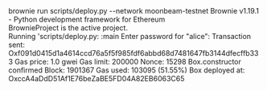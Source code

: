 <div id="termynal" data-termynal>
    <span data-ty="input"><span class="file-path"></span>brownie run scripts/deploy.py --network moonbeam-testnet</span>
    <span data-ty>Brownie v1.19.1 - Python development framework for Ethereum</span>
    <br>
    <span data-ty>BrownieProject is the active project.</span>
    <br>
    <span data-ty>Running 'scripts/deploy.py: :main</span>
      <span data-ty>Enter password for "alice":</span>
      <span data-ty>Transaction sent: Oxf091d0415d1a4614ccd76a5f5f985fdf6abbd68d7481647fb3144dfecffb333</span>
      <span data-ty>Gas price: 1.0 gwei Gas limit: 200000 Nonce: 15298</span>
      <span data-ty>Box.constructor confirmed Block: 1901367 Gas used: 103095 (51.55%)</span>
      <span data-ty>Box deployed at: OxccA4aDdD51Af1E76beZaBE5FD04A82EB6063C65</span>
      <br>
      <span data-ty="input"><span class="file-path"></span> </span>
 </span>
</div>

